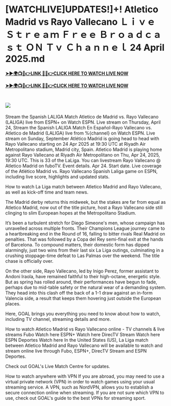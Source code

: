 # [WATCHLIVE]UPDATES!]+! Atletico Madrid vs Rayo Vallecano Ｌｉｖｅ Ｓｔｒｅａｍ Ｆｒｅｅ Ｂｒｏａｄｃａｓｔ ＯＮ Ｔｖ Ｃｈａｎｎｅｌ 24 April 2025.md

**[➤►🌍📺📱👉LINK 🔴✅👉CLICK HERE TO WATCH LIVE NOW](https://ultravibetv.com/soccer-trusthub/?VV)**

**[➤►🌍📺📱👉LINK 🔴✅👉CLICK HERE TO WATCH LIVE NOW](https://ultravibetv.com/soccer-trusthub/?VV)**

# [![](https://blogger.googleusercontent.com/img/b/R29vZ2xl/AVvXsEgw86QcRTQHa_0UF_R0Ce_BfmEP5mTpVruRVIlWCPMMqp8oWxkzZavuKovDSK7oHt7t7csMbgy3jKUoCHU7kED_YXGoogHBc3NxSi3Jurev7bBa3b51d-V1n3mFx857KlyS0FiziJpcUdJgJFovmDw3IASQPNDjw8eVi3p9JbVffFfUQEfkj3-qYllz/s686/soccer.gif)](https://ultravibetv.com/soccer-trusthub/?VV)

Stream the Spanish LALIGA Match Atletico de Madrid vs. Rayo Vallecano (LALIGA) live from ESPN+ on Watch ESPN. Live stream on Thursday, April 24,
Stream the Spanish LALIGA Match En Español-Rayo Vallecano vs. Atletico de Madrid (LALIGA) live from %{channel} on Watch ESPN. Live stream on Sunday, September
Atlético Madrid is going head to head with Rayo Vallecano starting on 24 Apr 2025 at 19:30 UTC at Riyadh Air Metropolitano stadium, Madrid city, Spain.
Atletico Madrid is playing home against Rayo Vallecano at Riyadh Air Metropolitano on Thu, Apr 24, 2025, 19:30 UTC. This is 33 of the LaLiga.
You can livestream Rayo Vallecano @ Atletico Madrid on fuboTV. Event details. Apr 24. Start date.
Live coverage of the Atlético Madrid vs. Rayo Vallecano Spanish Laliga game on ESPN, including live score, highlights and updated stats.

How to watch La Liga match between Atletico Madrid and Rayo Vallecano, as well as kick-off time and team news.

The Madrid derby returns this midweek, but the stakes are far from equal as Atletico Madrid, now out of the title picture, host a Rayo Vallecano side still clinging to slim European hopes at the Metropolitano Stadium.

It’s been a turbulent stretch for Diego Simeone's men, whose campaign has unravelled across multiple fronts. Their Champions League journey came to a heartbreaking end in the Round of 16, falling to bitter rivals Real Madrid on penalties. That was followed by a Copa del Rey semi-final exit at the hands of Barcelona. To compound matters, their domestic form has dipped alarmingly, just two wins from their last six La Liga outings, culminating in a crushing stoppage-time defeat to Las Palmas over the weekend. The title chase is officially over.

On the other side, Rayo Vallecano, led by Inigo Perez, former assistant to Andoni Iraola, have remained faithful to their high-octane, energetic style. But as spring has rolled around, their performances have begun to fade, perhaps due to mid-table safety or the natural wear of a demanding system. They head into this clash off the back of a 1-1 draw against an in-form Valencia side, a result that keeps them hovering just outside the European places.

Here, GOAL brings you everything you need to know about how to watch, including TV channel, streaming details and more.

How to watch Atletico Madrid vs Rayo Vallecano online - TV channels & live streams
	Fubo	Watch here
	ESPN+	Watch here
	DirecTV Stream	Watch here
	ESPN Deportes	Watch here
In the United States (US), La Liga match between Atletico Madrid and Rayo Vallecano will be available to watch and stream online live through Fubo, ESPN+, DirecTV Stream and ESPN Deportes.

Check out GOAL's Live Match Centre for updates.

How to watch anywhere with VPN
If you are abroad, you may need to use a virtual private network (VPN) in order to watch games using your usual streaming service. A VPN, such as NordVPN, allows you to establish a secure connection online when streaming. If you are not sure which VPN to use, check out GOAL's guide to the best VPNs for streaming sport.
